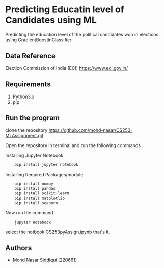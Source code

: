 
# Predicting Educatin level of Candidates using ML

Predicting the education level of the political candidates won in elections using GradientBoostinClassifier



## Data Reference
Election Commission of India (ECI)
https://www.eci.gov.in/

## Requirements
1. Python3.x
2. pip

## Run the program

clone the repository https://github.com/mohd-nasar/CS253-MLAssignment.git

Open the repository in terminal and run the following commands

Installing Jupyter Notebook
``` python
    pip install jupyter notebook
```    
Installing Required Packages/module
```python
    pip install numpy
    pip install pandas
    pip install scikit-learn
    pip install matplotlib
    pip install seaborn
 ```

Now run the command
```cmd
    jupyter notebook
```
select the notbook CS253pyAssign.ipynb 
that's it.    


## Authors

- Mohd Nasar Siddiqui (220661)

